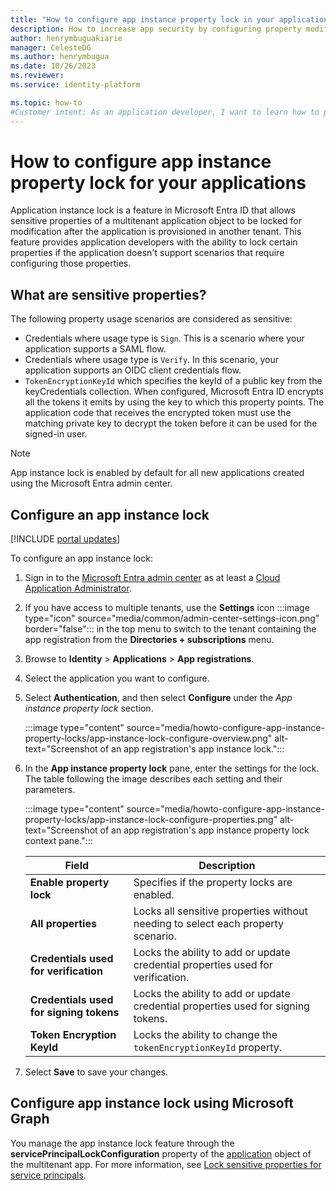 ```yaml
---
title: "How to configure app instance property lock in your applications"
description: How to increase app security by configuring property modification locks for sensitive properties of the application.
author: henrymbuguakiarie
manager: CelesteDG
ms.author: henrymbugua
ms.date: 10/26/2023
ms.reviewer:
ms.service: identity-platform

ms.topic: how-to
#Customer intent: As an application developer, I want to learn how to protect properties of my application instance of being modified.
---
```


# How to configure app instance property lock for your applications

Application instance lock is a feature in Microsoft Entra ID that allows sensitive properties of a multitenant application object to be locked for modification after the application is provisioned in another tenant.
This feature provides application developers with the ability to lock certain properties if the application doesn't support scenarios that require configuring those properties.

## What are sensitive properties?

The following property usage scenarios are considered as sensitive:

- Credentials where usage type is `Sign`. This is a scenario where your application supports a SAML flow.
- Credentials where usage type is `Verify`. In this scenario, your application supports an OIDC client credentials flow.
- `TokenEncryptionKeyId` which specifies the keyId of a public key from the keyCredentials collection. When configured, Microsoft Entra ID encrypts all the tokens it emits by using the key to which this property points. The application code that receives the encrypted token must use the matching private key to decrypt the token before it can be used for the signed-in user.

> [!NOTE]
> App instance lock is enabled by default for all new applications created using the Microsoft Entra admin center.

## Configure an app instance lock

[!INCLUDE [portal updates](~/includes/portal-update.md)]

To configure an app instance lock:

1. Sign in to the [Microsoft Entra admin center](https://entra.microsoft.com) as at least a [Cloud Application Administrator](~/identity/role-based-access-control/permissions-reference.md#cloud-application-administrator).
1. If you have access to multiple tenants, use the **Settings** icon :::image type="icon" source="media/common/admin-center-settings-icon.png" border="false"::: in the top menu to switch to the tenant containing the app registration from the **Directories + subscriptions** menu.
1. Browse to **Identity** > **Applications** > **App registrations**.
1. Select the application you want to configure.
1. Select **Authentication**, and then select **Configure** under the *App instance property lock* section.

   :::image type="content" source="media/howto-configure-app-instance-property-locks/app-instance-lock-configure-overview.png" alt-text="Screenshot of an app registration's app instance lock.":::

1. In the **App instance property lock** pane, enter the settings for the lock. The table following the image describes each setting and their parameters.

   :::image type="content" source="media/howto-configure-app-instance-property-locks/app-instance-lock-configure-properties.png" alt-text="Screenshot of an app registration's app instance property lock context pane.":::

   | Field                                   | Description                                                                       |
   | --------------------------------------- | --------------------------------------------------------------------------------- |
   | **Enable property lock**                | Specifies if the property locks are enabled.                                      |
   | **All properties**                      | Locks all sensitive properties without needing to select each property scenario.  |
   | **Credentials used for verification**   | Locks the ability to add or update credential properties used for verification.   |
   | **Credentials used for signing tokens** | Locks the ability to add or update credential properties used for signing tokens. |
   | **Token Encryption KeyId**              | Locks the ability to change the `tokenEncryptionKeyId` property.                  |

1. Select **Save** to save your changes.

## Configure app instance lock using Microsoft Graph

You manage the app instance lock feature through the **servicePrincipalLockConfiguration** property of the [application](/graph/api/resources/application) object of the multitenant app. For more information, see [Lock sensitive properties for service principals](/graph/tutorial-applications-basics#lock-sensitive-properties-for-service-principals).
